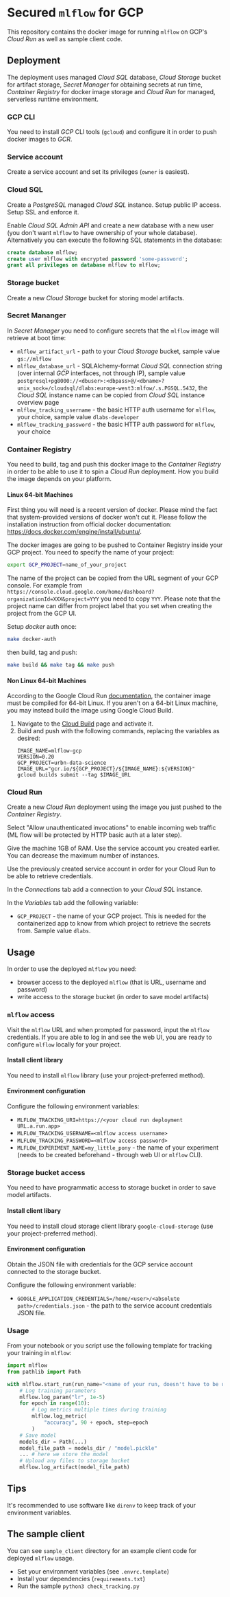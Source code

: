 # Secured `mlflow` for GCP

This repository contains the docker image for running `mlflow` on GCP's *Cloud Run*
as well as sample client code.

## Deployment

The deployment uses managed *Cloud SQL* database, *Cloud Storage* bucket for artifact storage,
*Secret Manager* for obtaining secrets at run time, *Container Registry* for docker
image storage and *Cloud Run* for managed, serverless runtime environment.

### GCP CLI

You need to install *GCP* CLI tools (`gcloud`) and configure it in order to push docker images to *GCR*.

### Service account

Create a service account and set its privileges (`owner` is easiest).

### Cloud SQL

Create a *PostgreSQL* managed *Cloud SQL* instance.
Setup public IP access.
Setup SSL and enforce it.

Enable *Cloud SQL Admin API* and create a new database with a new user (you don't want `mlflow` to have ownership of your whole database).
Alternatively you can execute the following SQL statements in the database:
```sql
create database mlflow;
create user mlflow with encrypted password 'some-password';
grant all privileges on database mlflow to mlflow;
```

### Storage bucket

Create a new *Cloud Storage* bucket for storing model artifacts.

### Secret Mananger

In *Secret Manager* you need to configure secrets that the `mlflow` image will retrieve at boot time:

* `mlflow_artifact_url` - path to your *Cloud Storage* bucket, sample value `gs://mlflow`
* `mlflow_database_url` - SQLAlchemy-format *Cloud SQL* connection string (over internal *GCP* interfaces, not through IP), sample value `postgresql+pg8000://<dbuser>:<dbpass>@/<dbname>?unix_sock=/cloudsql/dlabs:europe-west3:mlfow/.s.PGSQL.5432`, the *Cloud SQL* instance name can be copied from *Cloud SQL* instance overview page
* `mlflow_tracking_username` - the basic HTTP auth username for `mlflow`, your choice, sample value `dlabs-developer`
* `mlflow_tracking_password` - the basic HTTP auth password for `mlflow`, your choice

### Container Registry

You need to build, tag and push this docker image to the *Container Registry* in order to be able to use it to spin a *Cloud Run* deployment. How you build the image depends on your platform.

#### Linux 64-bit Machines

First thing you will need is a recent version of docker. Please mind the fact that system-provided versions of docker won't cut it. Please follow the installation instruction from official docker documentation: https://docs.docker.com/engine/install/ubuntu/.

The docker images are going to be pushed to Container Registry inside your GCP project. You need to specify the name of your project:
```sh
export GCP_PROJECT=name_of_your_project
```
The name of the project can be copied from the URL segment of your GCP console. For example from `https://console.cloud.google.com/home/dashboard?organizationId=XXX&project=YYY` you need to copy `YYY`. Please note that the project name can differ from project label that you set when creating the project from the GCP UI.

Setup *docker* auth once:

```sh
make docker-auth
```

then build, tag and push:

```sh
make build && make tag && make push
```

#### Non Linux 64-bit Machines

According to the Google Cloud Run [documentation](https://cloud.google.com/run/docs/troubleshooting#container-failed-to-start), the container image must be compiled for 64-bit Linux. If you aren't on a 64-bit Linux machine, you may instead build the image using Google Cloud Build. 

1. Navigate to the [Cloud Build](https://console.cloud.google.com/cloud-build) page and activate it.
1. Build and push with the following commands, replacing the variables as desired:
    ````
    IMAGE_NAME=mlflow-gcp
    VERSION=0.20
    GCP_PROJECT=urbn-data-science
    IMAGE_URL="gcr.io/${GCP_PROJECT}/${IMAGE_NAME}:${VERSION}"
    gcloud builds submit --tag $IMAGE_URL
    ````

### Cloud Run

Create a new *Cloud Run* deployment using the image you just pushed to the *Container Registry*.

Select "Allow unauthenticated invocations" to enable incoming web traffic (ML flow will be protected by HTTP basic auth at a later step).

Give the machine 1GB of RAM. Use the service account you created earlier. You can decrease the maximum number of instances.

Use the previously created service account in order for your Cloud Run to be able to retrieve credentials.

In the *Connections* tab add a connection to your *Cloud SQL* instance.

In the *Variables* tab add the following variable:

* `GCP_PROJECT` - the name of your GCP project. This is needed for the containerized app to know from which project to retrieve the secrets from. Sample value `dlabs`.

## Usage

In order to use the deployed `mlflow` you need:

* browser access to the deployed `mlflow` (that is URL, username and password)
* write access to the storage bucket (in order to save model artifacts)

### `mlflow` access

Visit the `mlflow` URL and when prompted for password, input the `mlflow` credentials.
If you are able to log in and see the web UI, you are ready to configure `mlflow`
locally for your project.

#### Install client library

You need to install `mlflow` library (use your project-preferred method).

#### Environment configuration

Configure the following environment variables:

* `MLFLOW_TRACKING_URI=https://<your cloud run deployment URL.a.run.app>`
* `MLFLOW_TRACKING_USERNAME=<mlflow access username>`
* `MLFLOW_TRACKING_PASSWORD=<mlflow access password>`
* `MLFLOW_EXPERIMENT_NAME=my_little_pony` - the name of your experiment (needs to be created beforehand - through web UI or `mlflow` CLI).

### Storage bucket access

You need to have programmatic access to storage bucket in order to save model artifacts.

#### Install client libary

You need to install cloud storage client library `google-cloud-storage` (use your project-preferred method).

#### Environment configuration

Obtain the JSON file with credentials for the GCP service account connected to the storage bucket.

Configure the following environment variable:

* `GOOGLE_APPLICATION_CREDENTIALS=/home/<user>/<absolute path>/credentials.json` - the path to the service account credentials JSON file.

### Usage

From your notebook or you script use the following template for tracking your training in `mlflow`:

```python
import mlflow
from pathlib import Path

with mlflow.start_run(run_name="<name of your run, doesn't have to be unique>"):
    # Log training parameters
    mlflow.log_param("lr", 1e-5)
    for epoch in range(10):
        # Log metrics multiple times during training
        mlflow.log_metric(
            "accuracy", 90 + epoch, step=epoch
        )
    # Save model
    models_dir = Path(...)
    model_file_path = models_dir / "model.pickle"
    ... # here we store the model
    # Upload any files to storage bucket
    mlflow.log_artifact(model_file_path)
```

## Tips

It's recommended to use software like `direnv` to keep track of your environment variables.

## The sample client

You can see `sample_client` directory for an example client code for deployed `mlflow` usage.

* Set your environment variables (see `.envrc.template`)
* Install your dependencies (`requirements.txt`)
* Run the sample `python3 check_tracking.py`
